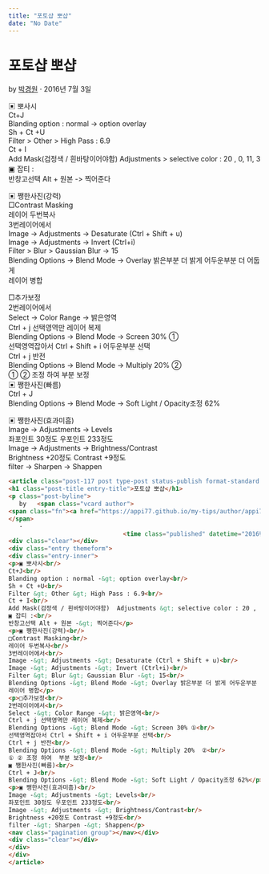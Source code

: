 ```yaml
---
title: "포토샵 뽀샵"
date: "No Date"
---
```


포토샵 뽀샵
======

by 
[박경원](https://appi77.github.io/my-tips/author/appi77/ "박경원이(가) 작성한 글")
·
2016년 7월 3일

▣ 뽀사시  
Ct+J  
Blanding option : normal -> option overlay  
Sh + Ct +U  
Filter > Other > High Pass : 6.9  
Ct + I  
Add Mask(검정색 / 흰바탕이어야함) Adjustments > selective color : 20 , 0, 11, 3  
▣ 잡티 :  
반창고선택 Alt + 원본 -> 찍어준다

▣ 쨍한사진(강력)  
□Contrast Masking  
레이어 두번복사  
3번레이어에서  
Image -> Adjustments -> Desaturate (Ctrl + Shift + u)  
Image -> Adjustments -> Invert (Ctrl+i)  
Filter > Blur > Gaussian Blur -> 15  
Blending Options -> Blend Mode -> Overlay 밝은부분 더 밝게 어두운부분 더 어둡게  
레이어 병합

□추가보정  
2번레이어에서  
Select -> Color Range -> 밝은영역  
Ctrl + j 선택영역만 레이어 복제  
Blending Options -> Blend Mode -> Screen 30% ①  
선택영역잡아서 Ctrl + Shift + i 어두운부분 선택  
Ctrl + j 반전  
Blending Options -> Blend Mode -> Multiply 20% ②  
① ② 조정 하여 부분 보정  
▣ 쨍한사진(빠름)  
Ctrl + J  
Blending Options -> Blend Mode -> Soft Light / Opacity조정 62%

▣ 쨍한사진(효과미흠)  
Image -> Adjustments -> Levels  
좌포인트 30정도 우포인트 233정도  
Image -> Adjustments -> Brightness/Contrast  
Brightness +20정도 Contrast +9정도  
filter -> Sharpen -> Shappen

```html
<article class="post-117 post type-post status-publish format-standard hentry category-16"><div class="post-inner group">
<h1 class="post-title entry-title">포토샵 뽀샵</h1>
<p class="post-byline">
   by   <span class="vcard author">
<span class="fn"><a href="https://appi77.github.io/my-tips/author/appi77/" rel="author" title="박경원이(가) 작성한 글">박경원</a></span>
</span>
   ·
                                <time class="published" datetime="2016년 7월 3일">2016년 7월 3일</time></p>
<div class="clear"></div>
<div class="entry themeform">
<div class="entry-inner">
<p>▣ 뽀사시<br/>
Ct+J<br/>
Blanding option : normal -&gt; option overlay<br/>
Sh + Ct +U<br/>
Filter &gt; Other &gt; High Pass : 6.9<br/>
Ct + I<br/>
Add Mask(검정색 / 흰바탕이어야함)  Adjustments &gt; selective color : 20 , 0, 11, 3<br/>
▣ 잡티 :<br/>
반창고선택 Alt + 원본 -&gt; 찍어준다</p>
<p>▣ 쨍한사진(강력)<br/>
□Contrast Masking<br/>
레이어 두번복사<br/>
3번레이어에서<br/>
Image -&gt; Adjustments -&gt; Desaturate (Ctrl + Shift + u)<br/>
Image -&gt; Adjustments -&gt; Invert (Ctrl+i)<br/>
Filter &gt; Blur &gt; Gaussian Blur -&gt; 15<br/>
Blending Options -&gt; Blend Mode -&gt; Overlay 밝은부분 더 밝게 어두운부분 더 어둡게<br/>
레이어 병합</p>
<p>□추가보정<br/>
2번레이어에서<br/>
Select -&gt; Color Range -&gt; 밝은영역<br/>
Ctrl + j 선택영역만 레이어 복제<br/>
Blending Options -&gt; Blend Mode -&gt; Screen 30% ①<br/>
선택영역잡아서 Ctrl + Shift + i 어두운부분 선택<br/>
Ctrl + j 반전<br/>
Blending Options -&gt; Blend Mode -&gt; Multiply 20%  ②<br/>
① ② 조정 하여  부분 보정<br/>
▣ 쨍한사진(빠름)<br/>
Ctrl + J<br/>
Blending Options -&gt; Blend Mode -&gt; Soft Light / Opacity조정 62%</p>
<p>▣ 쨍한사진(효과미흠)<br/>
Image -&gt; Adjustments -&gt; Levels<br/>
좌포인트 30정도 우포인트 233정도<br/>
Image -&gt; Adjustments -&gt; Brightness/Contrast<br/>
Brightness +20정도 Contrast +9정도<br/>
filter -&gt; Sharpen -&gt; Shappen</p>
<nav class="pagination group"></nav></div>
<div class="clear"></div>
</div>
</div>
</article>
```
